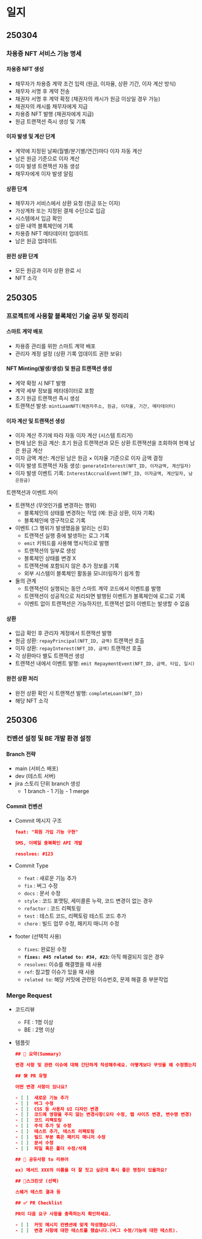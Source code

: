# 일지
## 250304 
### 차용증 NFT 서비스 기능 명세

#### 차용증 NFT 생성
- 채무자가 차용증 계약 조건 입력 (원금, 이자율, 상환 기간, 이자 계산 방식)
- 채무자 서명 후 계약 전송
- 채권자 서명 후 계약 확정 (채권자의 캐시가 원금 이상일 경우 가능)
- 채권자의 캐시를 채무자에게 지급
- 차용증 NFT 발행 (채권자에게 지급)
- 원금 트랜잭션 즉시 생성 및 기록


#### 이자 발생 및 계산 단계
- 계약에 지정된 날짜(월별/분기별/연간)마다 이자 자동 계산
- 남은 원금 기준으로 이자 계산
- 이자 발생 트랜잭션 자동 생성
- 채무자에게 이자 발생 알림

#### 상환 단계
- 채무자가 서비스에서 상환 요청 (원금 또는 이자)
- 가상계좌 또는 지정된 결제 수단으로 입금
- 시스템에서 입금 확인
- 상환 내역 블록체인에 기록
- 차용증 NFT 메타데이터 업데이트
- 남은 원금 업데이트

#### 완전 상환 단계
- 모든 원금과 이자 상환 완료 시
- NFT 소각

## 250305
### 프로젝트에 사용할 블록체인 기술 공부 및 정리리

#### 스마트 계약 배포
- 차용증 관리를 위한 스마트 계약 배포
- 관리자 계정 설정 (상환 기록 업데이트 권한 보유)

#### NFT Minting(발생/생성) 및 원금 트랜잭션 생성
- 계약 확정 시 NFT 발행
- 계약 세부 정보를 메타데이터로 포함
- 초기 원금 트랜잭션 즉시 생성
- 트랜잭션 발생: `mintLoanNFT(채권자주소, 원금, 이자율, 기간, 메타데이터)`

#### 이자 계산 및 트랜잭션 생성
- 이자 계산 주기에 따라 자동 이자 계산 (시스템 트리거)
- 현재 남은 원금 계산: 초기 원금 트랜잭션과 모든 상환 트랜잭션을 조회하여 현재 남은 원금 계산
- 이자 금액 계산: 계산된 남은 원금 × 이자율 기준으로 이자 금액 결정
- 이자 발생 트랜잭션 자동 생성: `generateInterest(NFT_ID, 이자금액, 계산일자)`
- 이자 발생 이벤트 기록: `InterestAccrualEvent(NFT_ID, 이자금액, 계산일자, 남은원금)`

트랜잭션과 이벤트 차이
- 트랜잭션 (무엇인가를 변경하는 행위)
    - 블록체인의 상태를 변경하는 작업 (예: 원금 상환, 이자 기록)
    - 블록체인에 영구적으로 기록
- 이벤트 (그 행위가 발생했음을 알리는 신호)
    - 트랜잭션 실행 중에 발생하는 로그 기록
    - `emit` 키워드를 사용해 명시적으로 발행
    - 트랜잭션의 일부로 생성
    - 블록체인 상태를 변경 X
    - 트랜잭션에 포함되지 않은 추가 정보를 기록
    - 외부 시스템이 블록체인 활동을 모니터링하기 쉽게 함
- 둘의 관계
    - 트랜잭션이 실행되는 동안 스마트 계약 코드에서 이벤트를 발행
    - 트랜잭션이 성공적으로 처리되면 발행된 이벤트가 블록체인에 로그로 기록
    - 이벤트 없이 트랜잭션은 가능하지만, 트랜잭션 없이 이벤트는 발생할 수 없음

#### 상환
- 입금 확인 후 관리자 계정에서 트랜잭션 발행
- 원금 상환: `repayPrincipal(NFT_ID, 금액)` 트랜잭션 호출
- 이자 상환: `repayInterest(NFT_ID, 금액)` 트랜잭션 호출
- 각 상환마다 별도 트랜잭션 생성
- 트랜잭션 내에서 이벤트 발행: `emit RepaymentEvent(NFT_ID, 금액, 타입, 일시)`

#### 완전 상환 처리
- 완전 상환 확인 시 트랜잭션 발행: `completeLoan(NFT_ID)`
- 해당 NFT 소각


## 250306
### 컨벤션 설정 및 BE 개발 환경 설정

#### Branch 전략
- main (서비스 배포)
- dev (테스트 서버)
- jira 스토리  단위 branch 생성
    - 1 branch - 1 기능 - 1 merge

#### Commit 컨벤션
- Commit 메시지 구조
    
    ```json
    feat: "회원 가입 기능 구현"
    
    SMS, 이메일 중복확인 API 개발
    
    resolves: #123
    ```
    
- Commit Type
    - `feat` : 새로운 기능 추가
    - `fix` : 버그 수정
    - `docs` : 문서 수정
    - `style` : 코드 포맷팅, 세미콜론 누락, 코드 변경이 없는 경우
    - `refactor` : 코드 리펙토링
    - `test` : 테스트 코드, 리펙토링 테스트 코드 추가
    - `chore` : 빌드 업무 수정, 패키지 매니저 수정
- footer (선택적 사용)
    - `fixes`: 완료된 수정
    - **`fixes: #45 related to: #34, #23`:** 아직 해결되지 않은 경우
    - `resolves`: 이슈를 해결했을 때 사용
    - `ref`: 참고할 이슈가 있을 때 사용
    - `related to`: 해당 커밋에 관련된 이슈번호, 문제 해결 중 부분작업

### Merge Request

- 코드리뷰
    - FE : 1명 이상
    - BE : 2명 이상
- 템플릿
    
    ```json
    ## 📝 요약(Summary)
    
    변경 사항 및 관련 이슈에 대해 간단하게 작성해주세요. 어떻게보다 무엇을 왜 수정했는지 설명해주세요.
    
    ## 🛠️ PR 유형
    
    어떤 변경 사항이 있나요?
    
    - [ ]  새로운 기능 추가
    - [ ]  버그 수정
    - [ ]  CSS 등 사용자 UI 디자인 변경
    - [ ]  코드에 영향을 주지 않는 변경사항(오타 수정, 탭 사이즈 변경, 변수명 변경)
    - [ ]  코드 리팩토링
    - [ ]  주석 추가 및 수정
    - [ ]  테스트 추가, 테스트 리팩토링
    - [ ]  빌드 부분 혹은 패키지 매니저 수정
    - [ ]  문서 수정
    - [ ]  파일 혹은 폴더 수정/삭제
    
    ## 💬 공유사항 to 리뷰어
    
    ex) 메서드 XXX의 이름을 더 잘 짓고 싶은데 혹시 좋은 명칭이 있을까요?
    
    ## 📸스크린샷 (선택)
    
    스웨거 테스트 결과 등
    
    ## ✅ PR Checklist
    
    PR이 다음 요구 사항을 충족하는지 확인하세요.
    
    - [ ]  커밋 메시지 컨벤션에 맞게 작성했습니다.
    - [ ]  변경 사항에 대한 테스트를 했습니다.(버그 수정/기능에 대한 테스트).
    ```
